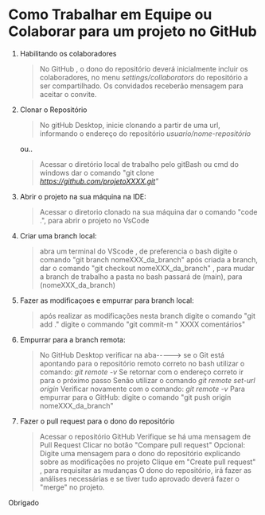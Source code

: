 # Como Trabalhar em Equipe ou Colaborar para um projeto no GitHub
1. Habilitando os colaboradores
    > No GitHub , o dono do repositório deverá inicialmente incluir os colaboradores, no menu _settings/collaborators_ do repositório a ser compartilhado.
    > Os convidados receberão mensagem para aceitar o convite.
  
1. Clonar o Repositório
    > No gitHub Desktop, inicie clonando a partir de uma url, informando o endereço do repositório _usuario/nome-repositório_

    ou..
    
    > Acessar o diretório local de trabalho pelo gitBash ou cmd do windows
    > dar o comando "git clone _https://github.com/projetoXXXX.git"_
    

1. Abrir o projeto na sua máquina na IDE:
    > Acessar o diretorio clonado na sua máquina
    > dar o comando "code .", para abrir o projeto no VsCode


1. Criar uma branch local:
    > abra um terminal do VScode , de preferencia o bash
    > digite o comando "git branch nomeXXX_da_branch"
    > após criada a branch, dar o comando "git checkout nomeXXX_da_branch" , para mudar a branch de trabalho
    > a pasta no bash passará de (main), para (nomeXXX_da_branch)

1. Fazer as modificaçoes e empurrar para branch local:
    > após realizar as modificações nesta branch
    > digite o comando "git add ."
    > digite o commando "git commit-m " XXXX comentários"

1. Empurrar para a branch remota:
    > No GitHub Desktop verificar na aba----->  se o Git está apontando para o repositório remoto correto 
    > no bash utilizar o comando: _git remote -v_
    > Se retornar com o endereço correto ir para o próximo passo
    > Senão utilizar o comando _git remote set-url origin <https-url>_
    > Verificar novamente com o comando:  _git remote -v_
    > Para empurrar para o GitHub: digite o comando "git push origin nomeXXX_da_branch"

1. Fazer o pull request para o dono do repositório
    > Acessar o repositório GitHub 
    > Verifique se há uma mensagem de Pull Request
    > Clicar no botão "Compare pull request" 
    > Opcional: Digite uma mensagem para o dono do repositório explicando sobre as modificações no projeto
    > Clique em "Create pull request" , para requisitar as mudanças
    > O dono do repositório, irá fazer as análises necessárias e se tiver tudo aprovado deverá fazer o "merge" no projeto.

Obrigado
